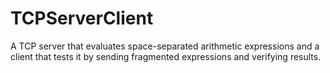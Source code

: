 # TCPServerClient
A TCP server that evaluates space-separated arithmetic expressions and a client that tests it by sending fragmented expressions and verifying results.
